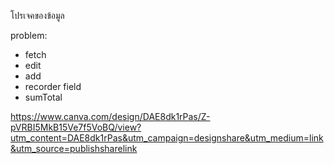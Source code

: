 โปรเจคของข้อมูล

problem:
+ fetch
+ edit
+ add
+ recorder field
+ sumTotal

https://www.canva.com/design/DAE8dk1rPas/Z-pVRBI5MkB15Ve7f5VoBQ/view?utm_content=DAE8dk1rPas&utm_campaign=designshare&utm_medium=link&utm_source=publishsharelink